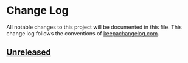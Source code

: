 # Change Log

All notable changes to this project will be documented in this file. This change
log follows the conventions of [keepachangelog.com][changelog].

## [Unreleased][unreleased]

[unreleased]: https://sourcehost.site/your-name/jsonlogic/compare/4a2dd27ebc9d0dc5177c8c0c0a2a4ee055f81ab1...HEAD
[changelog]: http://keepachangelog.com/
